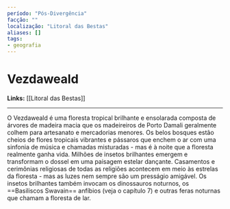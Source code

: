 ```yaml
---
período: "Pós-Divergência"
facção: ""
localização: "Litoral das Bestas"
aliases: []
tags:
- geografia
---
```


# **Vezdaweald**

**Links:** [[Litoral das Bestas]]

---
O Vezdaweald é uma floresta tropical brilhante e ensolarada composta de árvores de madeira macia que os madeireiros de Porto Damali geralmente colhem para artesanato e mercadorias menores. Os belos bosques estão cheios de flores tropicais vibrantes e pássaros que enchem o ar com uma sinfonia de música e chamadas misturadas - mas é à noite que a floresta realmente ganha vida. Milhões de insetos brilhantes emergem e transformam o dossel em uma paisagem estelar dançante. Casamentos e cerimônias religiosas de todas as religiões acontecem em meio às estrelas da floresta - mas as luzes nem sempre são um presságio amigável. Os insetos brilhantes também invocam os dinossauros noturnos, os ==Basiliscos Swavain== anfíbios (veja o capítulo 7) e outras feras noturnas que chamam a floresta de lar.
